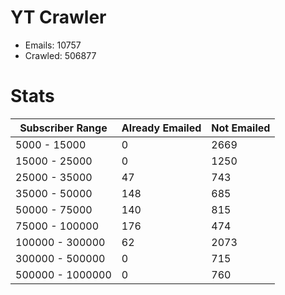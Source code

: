 # YT Crawler
- Emails: 10757
- Crawled: 506877

# Stats
| Subscriber Range  | Already Emailed | Not Emailed |
|-------|-------|-------|
| 5000 - 15000 | 0 | 2669 |
| 15000 - 25000 | 0 | 1250 |
| 25000 - 35000 | 47 | 743 |
| 35000 - 50000 | 148 | 685 |
| 50000 - 75000 | 140 | 815 |
| 75000 - 100000 | 176 | 474 |
| 100000 - 300000 | 62 | 2073 |
| 300000 - 500000 | 0 | 715 |
| 500000 - 1000000 | 0 | 760 |
